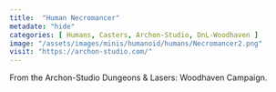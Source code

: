 ```yaml
---
title:  "Human Necromancer"
metadate: "hide"
categories: [ Humans, Casters, Archon-Studio, DnL-Woodhaven ]
image: "/assets/images/minis/humanoid/humans/Necromancer2.png"
visit: "https://archon-studio.com/"
---
```

From the Archon-Studio Dungeons & Lasers: Woodhaven Campaign.